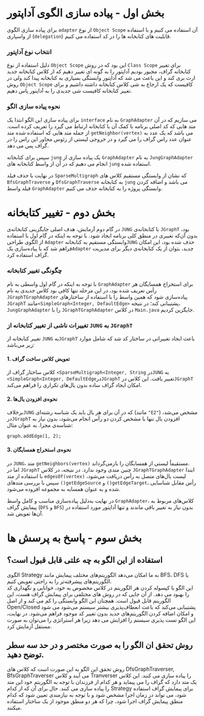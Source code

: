 # بخش اول - پیاده سازی الگوی آداپتور
برای پیاده سازی الگوی `adapter` از نوع `Object Scope` آن استفاده می کنیم و با استفاده از واسپاری (`delegation`) قابلیت های کتابخانه ها را در کد استفاده می کنیم.

### انتخاب نوع آداپتور
دلیل استفاده از نوع `Object Scope` این بود که در روش `Class Scope` برای تغییر کتابخانه گراف، مجبور بودیم آداپتور را به گونه ای تغییر دهیم که از کلاس کتابخانه جدید ارث بری کند و این باعث می شد که آداپتور وابستگی بسیاری به کتابخانه پیدا کند ولی در روش `Object Scope` کافیست که یک ارجاع به شی کلاس کتابخانه داشته داشیم و برای تغییر کتابخانه کافیست شی جدیدی را به آداپتور پاس دهیم.

### نحوه پیاده سازی الگو
برای پیاده سازی این الگو ابتدا یک `interface` به نام `GraphAdapter` می سازیم که در آن متد هایی که کد اصلی برنامه با کمک آن با کتابخانه ارتباط می گیرد را تعریف کرده است. از جمله متد هایی که استفاده شده متد `getNeighbor(vertex)` می باشد که یک عدد به عنوان عدد راس گراف را می گیرد و در خروجی لیستی از رئوس مجاور این راس را در گراف پس می دهد. 

سپس برای کتابخانه `jung` یک پیاده سازی از `GraphAdapter`  به نام `JungGraphAdapter` انجام می دهیم که در آن از واسط کتابخانه های `jung` استفاده شده. 

در نهایت با حذف فیلد `SparseMultigraph` که نشان از وابستگی مستقیم کلاس های `BfsGraphTraverse` و `DfsGraphTraverse` به کتابخانه `jung` می باشد و اضافه کردن فیلد واسط `GraphAdapter` وابستگی پروژه را به کتابخانه حذف می کنیم.

# بخش دوم - تغییر کتابخانه
در گام دوم آزمایش، هدف اصلی جایگزینی کتابخانه‌ی `JUNG` با کتابخانه‌ی `JGraphT` بود، بدون آن‌که تغییری در منطق کلی برنامه ایجاد شود. با توجه به اینکه در گام اول با استفاده از الگوی طراحی `Adapter` وابستگی مستقیم به کتابخانه`JUNG` حذف شده بود، این امکان فراهم شد که با پیاده‌سازی یک`Adapter` جدید، بتوان از یک کتابخانه‌ی دیگر برای مدیریت گراف استفاده کرد.

### چگونگی تغییر کتابخانه
با توجه به اینکه در گام اول واسطی به نام `GraphAdapter` برای استخراج همسایگان هر رأس تعریف شده بود، در این مرحله تنها کافی بود کلاس جدیدی به نام `JGraphTGraphAdapter` پیاده‌سازی شود که همین واسط را با استفاده از ساختارهای `JGraphT` مانند`<SimpleGraph<Integer, DefaultEdge>` پشتیبانی کند؛ در نتیجه، `JungGraphAdapter`  را با `JGraphTGraphAdapter` در کلاس `Main.java` جایگزین کردیم.

###  تغییرات ناشی از تغییر کتابخانه از `JUNG` به `JGraphT`
تغییر کتابخانه از `JUNG` به`JGraphT` باعث ایجاد تغییراتی در ساختار کد شد که شامل موارد زیر می‌باشد:

#### 1. تعویض کلاس ساخت گراف
کلاس ساختار گراف از `<SparseMultigraph<Integer, String` در`JUNG` به `<SimpleGraph<Integer, DefaultEdge`در`JGraphT` تغییر یافت. این کلاس در`JGraphT` امکان ایجاد گراف ساده بدون یال‌های تکراری را فراهم می‌کند.

#### 2. نحوه‌ی افزودن یال‌ها
برخلاف`JUNG` که در آن برای هر یال باید یک شناسه رشته‌ای (مانند `"E2"`) مشخص می‌شد، در`JGraphT` افزودن یال تنها با مشخص کردن دو رأس انجام می‌شود، بدون نیاز به شناسه‌ی مجزا. به عنوان مثال:

```
graph.addEdge(1, 2);
```

#### 3. نحوه‌ی استخراج همسایگان
در `JUNG`، متد `getNeighbors(vertex)` مستقیماً لیستی از همسایگان را بازمی‌گرداند.  
اما در `JGraphT` چنین متدی وجود ندارد. در نتیجه، در کلاس `JGraphTGraphAdapter` ابتدا با استفاده از متد `edgesOf(vertex)` لیست یال‌های متصل به رأس دریافت می‌شود، سپس با بررسی متدهای `()getEdgeSource` و `()getEdgeTarget`، رأس مقابل شناسایی شده و به عنوان همسایه به مجموعه افزوده می‌شود.

در نهایت به‌دلیل پیاده‌سازی مناسب و کامل واسط `GraphAdapter`، کلاس‌های مربوط به پیمایش گراف (`DFS` و `BFS`) بدون نیاز به تغییر باقی ماندند و تنها آداپتور مورد استفاده در آن‌ها تعویض شد.



# بخش سوم - پاسخ به پرسش ها

## استفاده از این الگو به چه علتی قابل قبول است؟

الگوی 
Strategy
 به ما امکان می‌دهد الگوریتم‌های مختلف پیمایش مانند
  BFS، DFS
   یا الگوریتم‌های پیشرفته‌تر را به راحتی تعویض کنیم.   
 این الگو با کپسوله کردن هر الگوریتم در کلاس مخصوص به خود، خوانایی و نگهداری کد را بهبود می دهد. 
 از آن جایی که در روش های مختلفی برای پیمایش گراف هست، این الگوریتم قابل قبول است.
همچنان این الگو وابستگی را کم می کند و از 
 اصل
  Open/Closed
  پشتیبانی می‌کند که باعث انعطاف‌پذیری بیشتر سیستم می‌شود می شود و 
   امکان اضافه کردن الگوریتم‌های جدید بدون تغییر کد موجود فراهم می‌شود. 
در نهایت، این الگو تست‌ پذیری سیستم را افزایش می‌ دهد زیرا هر استراتژی را می‌توان به صورت مستقل آزمایش کرد.


## روش تحقق ان الگو را به صورت مختصر و در حد سه سطر توضح دهید.
روش تحقق این الگو به این صورت است که کلاس های 
DfsGraphTraverser, BfsGraphTraverser
می آیند و کلاس
Tranverser
را پیاده سازی می کنند.
این کلاس یک متد دارد که گراف را می پیماید و هر کدام از فرزندان با توجه به الگوریتم خود این متد را پیاده سازی می کنند. 
حال برای آن که از کدام
Strategy 
برای پیمایش گراف استفاده شود، می تواند در زمان اجرا مشخص شود و با توجه به 
نیازمندی تعیین شود که کدام منطق پیمایش گراف اجرا شود، چرا که هر دو منطق موجود از 
یک ساختار استفاده میکنند.